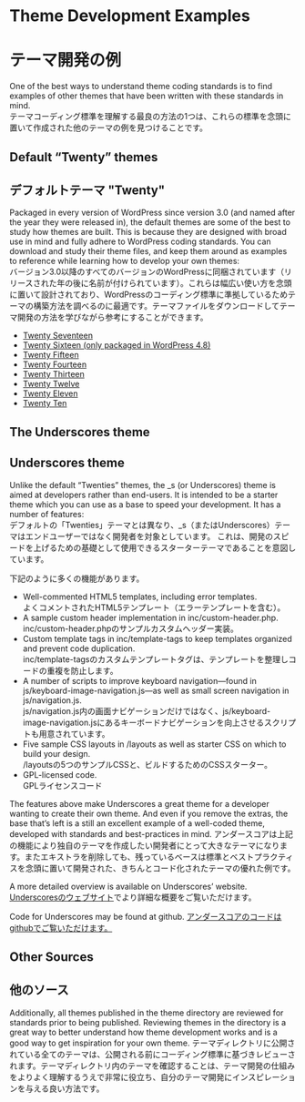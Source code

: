 # Theme Development Examples
# テーマ開発の例

One of the best ways to understand theme coding standards is to find examples of other themes that have been written with these standards in mind.  
テーマコーディング標準を理解する最良の方法の1つは、これらの標準を念頭に置いて作成された他のテーマの例を見つけることです。

## Default “Twenty” themes
## デフォルトテーマ "Twenty"

Packaged in every version of WordPress since version 3.0 (and named after the year they were released in), the default themes are some of the best to study how themes are built. This is because they are designed with broad use in mind and fully adhere to WordPress coding standards. You can download and study their theme files, and keep them around as examples to reference while learning how to develop your own themes:  
バージョン3.0以降のすべてのバージョンのWordPressに同梱されています（リリースされた年の後に名前が付けられています）。これらは幅広い使い方を念頭に置いて設計されており、WordPressのコーディング標準に準拠しているためテーマの構築方法を調べるのに最適です。テーマファイルをダウンロードしてテーマ開発の方法を学びながら参考にすることができます。

- [Twenty Seventeen](https://core.trac.wordpress.org/browser/trunk/src/wp-content/themes/twentyseventeen)
- [Twenty Sixteen (only packaged in WordPress 4.8)](https://core.trac.wordpress.org/browser/trunk/src/wp-content/themes/twentysixteen)
- [Twenty Fifteen](https://core.trac.wordpress.org/browser/trunk/src/wp-content/themes/twentyfifteen)
- [Twenty Fourteen](https://core.trac.wordpress.org/browser/trunk/src/wp-content/themes/twentyfourteen)
- [Twenty Thirteen](https://core.trac.wordpress.org/browser/trunk/src/wp-content/themes/twentythirteen)
- [Twenty Twelve](https://core.trac.wordpress.org/browser/trunk/src/wp-content/themes/twentytwelve)
- [Twenty Eleven](https://core.trac.wordpress.org/browser/trunk/src/wp-content/themes/twentyeleven)
- [Twenty Ten](https://core.trac.wordpress.org/browser/trunk/src/wp-content/themes/twentyten)

## The Underscores theme
## Underscores theme
Unlike the default “Twenties” themes, the _s (or Underscores) theme is aimed at developers rather than end-users. It is intended to be a starter theme which you can use as a base to speed your development. It has a number of features:  
デフォルトの「Twenties」テーマとは異なり、_s（またはUnderscores）テーマはエンドユーザーではなく開発者を対象としています。 これは、開発のスピードを上げるための基礎として使用できるスターターテーマであることを意図しています。

下記のように多くの機能があります。

- Well-commented HTML5 templates, including error templates.  
よくコメントされたHTML5テンプレート（エラーテンプレートを含む）。
- A sample custom header implementation in inc/custom-header.php.  
inc/custom-header.phpのサンプルカスタムヘッダー実装。
- Custom template tags in inc/template-tags to keep templates organized and prevent code duplication.  
inc/template-tagsのカスタムテンプレートタグは、テンプレートを整理しコードの重複を防止します。
- A number of scripts to improve keyboard navigation—found in js/keyboard-image-navigation.js—as well as small screen navigation in js/navigation.js.  
js/navigation.js内の画面ナビゲーションだけではなく、js/keyboard-image-navigation.jsにあるキーボードナビゲーションを向上させるスクリプトも用意されています。
- Five sample CSS layouts in /layouts as well as starter CSS on which to build your design.  
/layoutsの5つのサンプルCSSと、ビルドするためのCSSスターター。
- GPL-licensed code.  
GPLライセンスコード

The features above make Underscores a great theme for a developer wanting to create their own theme. And even if you remove the extras, the base that’s left is a still an excellent example of a well-coded theme, developed with standards and best-practices in mind.
アンダースコアは上記の機能により独自のテーマを作成したい開発者にとって大きなテーマになります。またエキストラを削除しても、残っているベースは標準とベストプラクティスを念頭に置いて開発された、きちんとコード化されたテーマの優れた例です。

A more detailed overview is available on Underscores’ website.
[Underscoresのウェブサイト](http://underscores.me/)でより詳細な概要をご覧いただけます。

Code for Underscores may be found at github.
[アンダースコアのコードはgithubでご覧いただけます。](https://github.com/Automattic/_s/)

## Other Sources
## 他のソース

Additionally, all themes published in the theme directory are reviewed for standards prior to being published. Reviewing themes in the directory is a great way to better understand how theme development works and is a good way to get inspiration for your own theme.
テーマディレクトリに公開されている全てのテーマは、公開される前にコーディング標準に基づきレビューされます。テーマディレクトリ内のテーマを確認することは、テーマ開発の仕組みをよりよく理解するうえで非常に役立ち、自分のテーマ開発にインスピレーションを与える良い方法です。
